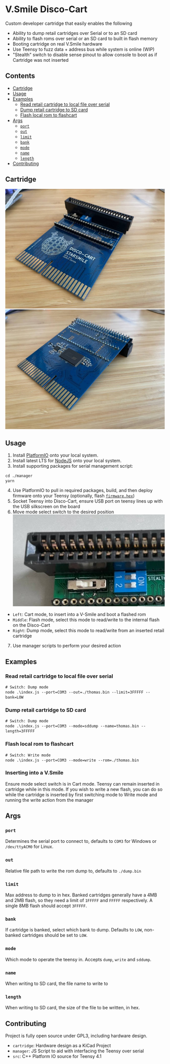 # V.Smile Disco-Cart
Custom developer cartridge that easily enables the following
- Ability to dump retail cartridges over Serial or to an SD card
- Ability to flash roms over serial or an SD card to built in flash memory
- Booting cartridge on real V.Smile hardware
- Use Teensy to fuzz data + address bus while system is online (WIP)
- "Stealth" switch to disable sense pinout to allow console to boot as if Cartridge was not inserted

## Contents

- [Cartridge](#cartridge)
- [Usage](#usage)
- [Examples](#examples)
    + [Read retail cartridge to local file over serial](#read-retail-cartridge-to-local-file-over-serial)
    + [Dump retail cartridge to SD card](#dump-retail-cartridge-to-sd-card)
    + [Flash local rom to flashcart](#flash-local-rom-to-flashcart)
- [Args](#args)
    + [`port`](#-port-)
    + [`out`](#-out-)
    + [`limit`](#-limit-)
    + [`bank`](#-bank-)
    + [`mode`](#-mode-)
    + [`name`](#-name-)
    + [`length`](#-length-)
- [Contributing](#contributing)

## Cartridge

![Disco-Cart Front](images/front.jpg)
![Disco-Cart Back](images/back.jpg)

## Usage

1. Install [PlatformIO](https://platformio.org/) onto your local system.
2. Install latest LTS for [NodeJS](https://nodejs.org/en/) onto your local system.
3. Install supporting packages for serial management script: 
```shell
cd ./manager
yarn
```
4. Use PlatformIO to pull in required packages, build, and then deploy firmware onto your Teensy (optionally, flash [`firmware.hex`](https://github.com/DiscoStarslayer/vsmile-dumper/releases/download/v0.1/firmware.hex))
5. Socket Teensy into Disco-Cart, ensure USB port on teensy lines up with the USB silkscreen on the board
6. Move mode select switch to the desired position
![Mode Select Switch](images/mode-switch.jpg)
- `Left`: Cart mode, to insert into a V-Smile and boot a flashed rom
- `Middle`: Flash mode, select this mode to read/write to the internal flash on the Disco-Cart
- `Right`: Dump mode, select this mode to read/write from an inserted retail cartridge
7. Use manager scripts to perform your desired action

## Examples

### Read retail cartridge to local file over serial

```shell
# Switch: Dump mode
node .\index.js --port=COM3 --out=./thomas.bin --limit=3FFFFF --bank=LOW
```

### Dump retail cartridge to SD card

```shell
# Switch: Dump mode
node .\index.js --port=COM3 --mode=sddump --name=thomas.bin --length=3FFFFF
```

### Flash local rom to flashcart

```shell
# Switch: Write mode
node .\index.js --port=COM3 --mode=write --rom=./thomas.bin
```

### Inserting into a V.Smile
Ensure mode select switch is in Cart mode. Teensy can remain inserted in cartridge while in this mode. If you wish to write a new flash, you can do so while the cartridge is inserted by first switching mode to Write mode and running the write action from the manager

## Args

### `port`

Determines the serial port to connect to, defaults to `COM3` for Windows or `/dev/ttyACM0` for Linux.


### `out`

Relative file path to write the rom dump to, defaults to `./dump.bin`

### `limit`

Max address to dump to in hex. Banked cartridges generally have a 4MB and 2MB flash, so they need a limit of `1FFFFF` and `FFFFF` respectively. A single 8MB flash should accept `3FFFFF`.

### `bank`

If cartridge is banked, select which bank to dump. Defaults to `LOW`, non-banked cartridges should be set to `LOW`.

### `mode`

Which mode to operate the teensy in. Accepts `dump`, `write` and `sddump`.

### `name`

When writing to SD card, the file name to write to

### `length`

When writing to SD card, the size of the file to be written, in hex.

## Contributing

Project is fully open source under GPL3, including hardware design.
- `cartridge`: Hardware design as a KiCad Project
- `manager`: JS Script to aid with interfacing the Teensy over serial
- `src`: C++ Platform IO source for Teensy 4.1